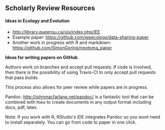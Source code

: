## Scholarly Review Resources

#### Ideas in Ecology and Evolution

- http://library.queensu.ca/ojs/index.php/IEE
- Example paper: https://github.com/weecology/data-sharing-paper
- Another work in progress with R and markdown: https://github.com/SimonGoring/neotoma_paper

__Ideas for writing papers on GitHub__

Authors work on branches and accept pull requests. If code is involved, then there is the possibility of using Travis-CI to only accept pull requests that pass builds.

This process also allows for peer review while papers are in progress.

Pandoc: http://johnmacfarlane.net/pandoc/ is a fantastic tool that can be combined with `Make` to create documents in any output format including docx, pdf, latex.

Note: If you work with R, RStudio's IDE integrates Pandoc so you wont need to install separately. You can go from code to paper in one click.

